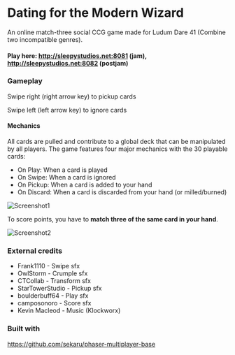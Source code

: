 # Dating for the Modern Wizard
An online match-three social CCG game made for Ludum Dare 41 (Combine two incompatible genres).

#### Play here: http://sleepystudios.net:8081 (jam), http://sleepystudios.net:8082 (postjam)

### Gameplay

Swipe right (right arrow key) to pickup cards

Swipe left (left arrow key) to ignore cards

#### Mechanics
All cards are pulled and contribute to a global deck that can be manipulated by all players. The game features four major mechanics with the 30 playable cards:

- On Play: When a card is played
- On Swipe: When a card is ignored
- On Pickup: When a card is added to your hand
- On Discard: When a card is discarded from your hand (or milled/burned)

![Screenshot1](https://i.imgur.com/VqiCvRb.jpg)

To score points, you have to **match three of the same card in your hand**.

![Screenshot2](https://i.imgur.com/IlCkQUQ.jpg)

### External credits

- Frank1110 - Swipe sfx
- OwlStorm - Crumple sfx
- CTCollab - Transform sfx
- StarTowerStudio - Pickup sfx
- boulderbuff64 - Play sfx
- camposonoro - Score sfx
- Kevin Macleod - Music (Klockworx)

### Built with
https://github.com/sekaru/phaser-multiplayer-base
